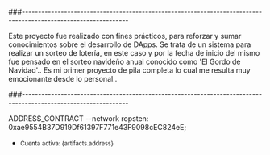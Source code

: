 
###---------------------------------------------------------------------------------------------------------------

Este proyecto fue realizado con fines prácticos, para reforzar y sumar conocimientos sobre el desarrollo de DApps. 
Se trata de un sistema para realizar un sorteo de lotería, en este caso y por la fecha de inicio del mismo fue 
pensado en el sorteo navideño anual conocido como 'El Gordo de Navidad'.. Es mi primer proyecto de pila completa
lo cual me resulta muy emocionante desde lo personal..  

###---------------------------------------------------------------------------------------------------------------

ADDRESS_CONTRACT --network ropsten: 0xae9554B37D919Df61397F771e43F9098cEC824eE;


 <div>
        <nav className='nav'>
          <ul className="navbar-nav px-3"> 
            <li className="nav-item text-nowrap d-none d-sm-none d-sm-block">
              <small className="text-white"><span className='span'>Cuenta activa: {artifacts.address}</span></small>
            </li>
          </ul>
        </nav>